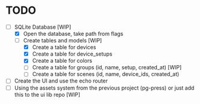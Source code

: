 # TODO

- [ ] SQLite Database [WIP]
  - [x] Open the database, take path from flags
  - [ ] Create tables and models [WIP]
    - [x] Create a table for devices
    - [x] Create a table for device_setups
    - [x] Create a table for colors
    - [ ] Create a table for groups (id, name, setup, created_at) [WIP]
    - [ ] Create a table for scenes (id, name, device_ids, created_at)

- [ ] Create the UI and use the echo router
- [ ] Using the assets system from the previous project (pg-press) or just add this to the ui lib repo [WIP]
